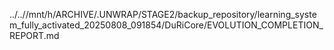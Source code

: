 ../..//mnt/h/ARCHIVE/.UNWRAP/STAGE2/backup_repository/learning_system_fully_activated_20250808_091854/DuRiCore/EVOLUTION_COMPLETION_REPORT.md
